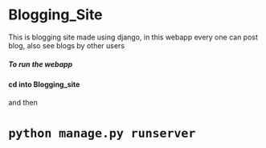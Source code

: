 # Blogging_Site
This is blogging site made using django, in this webapp every one can post blog, also see blogs by other users

##### To run the webapp

#### cd into Blogging_site

and then


#  `python manage.py runserver`
